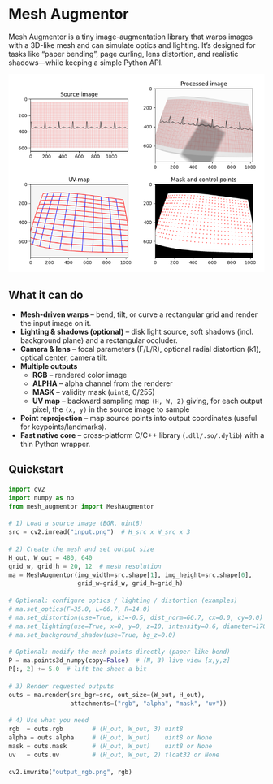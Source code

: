 # Mesh Augmentor

Mesh Augmentor is a tiny image-augmentation library that warps images with a 3D-like mesh and can simulate optics and lighting. It’s designed for tasks like “paper bending”, page curling, lens distortion, and realistic shadows—while keeping a simple Python API.

![Rotate](demo/example_draw_ECG.png)

## What it can do

- **Mesh-driven warps** – bend, tilt, or curve a rectangular grid and render the input image on it.
- **Lighting & shadows (optional)** – disk light source, soft shadows (incl. background plane) and a rectangular occluder.
- **Camera & lens** – focal parameters (F/L/R), optional radial distortion (k1), optical center, camera tilt.
- **Multiple outputs**
  - **RGB** – rendered color image
  - **ALPHA** – alpha channel from the renderer
  - **MASK** – validity mask (`uint8`, 0/255)
  - **UV map** – backward sampling map `(H, W, 2)` giving, for each output pixel, the `(x, y)` in the source image to sample
- **Point reprojection** – map source points into output coordinates (useful for keypoints/landmarks).
- **Fast native core** – cross-platform C/C++ library (`.dll/.so/.dylib`) with a thin Python wrapper.

## Quickstart

```python
import cv2
import numpy as np
from mesh_augmentor import MeshAugmentor

# 1) Load a source image (BGR, uint8)
src = cv2.imread("input.png")  # H_src x W_src x 3

# 2) Create the mesh and set output size
H_out, W_out = 480, 640
grid_w, grid_h = 20, 12  # mesh resolution
ma = MeshAugmentor(img_width=src.shape[1], img_height=src.shape[0],
                   grid_w=grid_w, grid_h=grid_h)

# Optional: configure optics / lighting / distortion (examples)
# ma.set_optics(F=35.0, L=66.7, R=14.0)
# ma.set_distortion(use=True, k1=-0.5, dist_norm=66.7, cx=0.0, cy=0.0)
# ma.set_lighting(use=True, x=0, y=0, z=10, intensity=0.6, diameter=170)
# ma.set_background_shadow(use=True, bg_z=0.0)

# Optional: modify the mesh points directly (paper-like bend)
P = ma.points3d_numpy(copy=False)  # (N, 3) live view [x,y,z]
P[:, 2] += 5.0  # lift the sheet a bit

# 3) Render requested outputs
outs = ma.render(src_bgr=src, out_size=(W_out, H_out),
                 attachments=("rgb", "alpha", "mask", "uv"))

# 4) Use what you need
rgb  = outs.rgb        # (H_out, W_out, 3) uint8
alpha = outs.alpha     # (H_out, W_out)    uint8 or None
mask = outs.mask       # (H_out, W_out)    uint8 or None
uv   = outs.uv         # (H_out, W_out, 2) float32 or None

cv2.imwrite("output_rgb.png", rgb)

